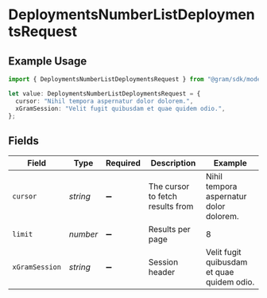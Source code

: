 # DeploymentsNumberListDeploymentsRequest

## Example Usage

```typescript
import { DeploymentsNumberListDeploymentsRequest } from "@gram/sdk/models/operations";

let value: DeploymentsNumberListDeploymentsRequest = {
  cursor: "Nihil tempora aspernatur dolor dolorem.",
  xGramSession: "Velit fugit quibusdam et quae quidem odio.",
};
```

## Fields

| Field                                      | Type                                       | Required                                   | Description                                | Example                                    |
| ------------------------------------------ | ------------------------------------------ | ------------------------------------------ | ------------------------------------------ | ------------------------------------------ |
| `cursor`                                   | *string*                                   | :heavy_minus_sign:                         | The cursor to fetch results from           | Nihil tempora aspernatur dolor dolorem.    |
| `limit`                                    | *number*                                   | :heavy_minus_sign:                         | Results per page                           | 8                                          |
| `xGramSession`                             | *string*                                   | :heavy_minus_sign:                         | Session header                             | Velit fugit quibusdam et quae quidem odio. |